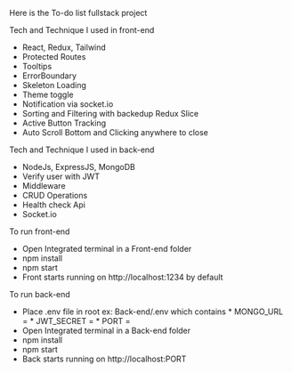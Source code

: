 Here is the To-do list fullstack project 

Tech and Technique I used in front-end
* React, Redux, Tailwind
* Protected Routes
* Tooltips
* ErrorBoundary
* Skeleton Loading
* Theme toggle
* Notification via socket.io
* Sorting and Filtering with backedup Redux Slice
* Active Button Tracking
* Auto Scroll Bottom and Clicking anywhere to close

Tech and Technique I used in back-end
* NodeJs, ExpressJS, MongoDB
* Verify user with JWT
* Middleware
* CRUD Operations
* Health check Api
* Socket.io

To run front-end 
* Open Integrated terminal in a Front-end folder
* npm install
* npm start
* Front starts running on http://localhost:1234 by default

To run back-end
* Place .env file in root ex: Back-end/.env which contains
      * MONGO_URL =  <YOUR MONGODB CONNECTION URL>
      * JWT_SECRET = <YOUR SCERCT KEY>
      * PORT = <YOUR PORT NUMBER>
* Open Integrated terminal in a Back-end folder
* npm install
* npm start
* Back starts running on http://localhost:PORT




